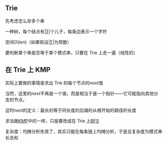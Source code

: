 ## Trie

先考虑怎么存多个串

一种树，每个结点有$|∑|$个儿子，每条边表示一个字符

空间$O(len)$（如果假设$|∑|$为常数）

要判断某个串是否等于某个模式串，只要在 Trie 上走一遍（线性的）

## 在 Trie 上 KMP

实际上要做的事情是求出 Trie 的每个节点的$next$值

当然，这里的$next$不再是一个值，而是相当于是一个指针——它可能指向其他分支的节点。

这时$next$的定义：最长的等于同长度的后缀的从根开始的路径的长度

求法跟[KMP](/string/kmp)中的一样，只是要改成在 Trie 上[BFS](/search/bfs)

复杂度：均摊分析失效了，其实只能在每条链上均摊分析，于是总复杂度为模式串长总和
